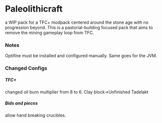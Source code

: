 # Paleolithicraft
a WIP pack for a TFC+ modpack centered around the stone age with no progression beyond. This is a pastorial-building focused pack that aims to remove the mining gameplay loop from TFC.

### Notes
Optifine must be installed and configured manually. Same goes for the JVM.

### Changed Configs
##### TFC+
changed oil burn multiplier from 8 to 6.
Clay block->Unfinished Tadelakt
##### Bids and pieces
allow hand breaking crucibles.
